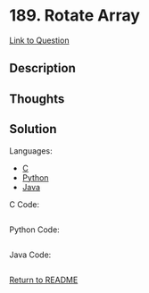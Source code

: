 # 189. Rotate Array
[Link to Question]()

## Description

## Thoughts

## Solution

Languages:

- [C](#C)
- [Python](#python)
- [Java](#java)

<div id="C"></div>C Code:

```C

```

<div id="python"></div>Python Code:

```python

```

<div id="java"></div>Java Code:

```java

```

[Return to README](./../README.md)
